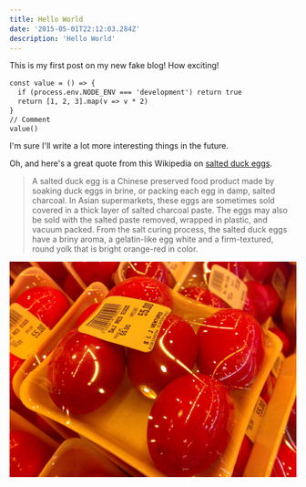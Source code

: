 ```yaml
---
title: Hello World
date: '2015-05-01T22:12:03.284Z'
description: 'Hello World'
---
```


This is my first post on my new fake blog! How exciting!

```jsx{2}
const value = () => {
  if (process.env.NODE_ENV === 'development') return true
  return [1, 2, 3].map(v => v * 2)
}
// Comment
value()
```

I'm sure I'll write a lot more interesting things in the future.

Oh, and here's a great quote from this Wikipedia on
[salted duck eggs](http://en.wikipedia.org/wiki/Salted_duck_egg).

> A salted duck egg is a Chinese preserved food product made by soaking duck
> eggs in brine, or packing each egg in damp, salted charcoal. In Asian
> supermarkets, these eggs are sometimes sold covered in a thick layer of salted
> charcoal paste. The eggs may also be sold with the salted paste removed,
> wrapped in plastic, and vacuum packed. From the salt curing process, the
> salted duck eggs have a briny aroma, a gelatin-like egg white and a
> firm-textured, round yolk that is bright orange-red in color.

![Chinese Salty Egg](./salty_egg.jpg)

